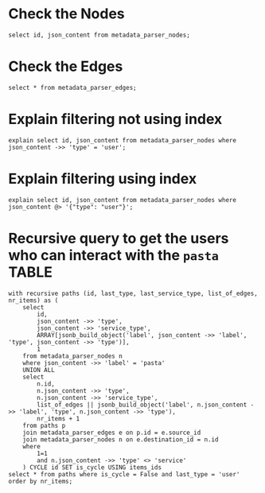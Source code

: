 # Check the Nodes

```
select id, json_content from metadata_parser_nodes;
```

# Check the Edges

```
select * from metadata_parser_edges;
```

# Explain filtering not using index

```
explain select id, json_content from metadata_parser_nodes where 
json_content ->> 'type' = 'user';
```

# Explain filtering using index
```
explain select id, json_content from metadata_parser_nodes where 
json_content @> '{"type": "user"}';
```

# Recursive query to get the users who can interact with the `pasta` TABLE

```
with recursive paths (id, last_type, last_service_type, list_of_edges, nr_items) as (
	select 
		id, 
		json_content ->> 'type',
		json_content ->> 'service_type',
		ARRAY[jsonb_build_object('label', json_content ->> 'label', 'type', json_content ->> 'type')],
		1
	from metadata_parser_nodes n 
	where json_content ->> 'label' = 'pasta' 
	UNION ALL
	select 
		n.id,
		n.json_content ->> 'type',
		n.json_content ->> 'service_type',
		list_of_edges || jsonb_build_object('label', n.json_content ->> 'label', 'type', n.json_content ->> 'type'),
		nr_items + 1
	from paths p 
	join metadata_parser_edges e on p.id = e.source_id
	join metadata_parser_nodes n on e.destination_id = n.id
	where
		1=1
		and n.json_content ->> 'type' <> 'service'
	) CYCLE id SET is_cycle USING items_ids
select * from paths where is_cycle = False and last_type = 'user' order by nr_items;
```